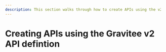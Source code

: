 ```yaml
---
description: This section walks through how to create APIs using the v2 API deifi
---
```


# Creating APIs using the Gravitee v2 API defintion

